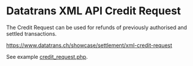 Datatrans XML API Credit Request
================================

The Credit Request can be used for refunds of previously
authorised and settled transactions.

https://www.datatrans.ch/showcase/settlement/xml-credit-request

See example [credit_request.php](../../examples/credit_request.php).
